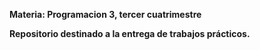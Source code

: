 **Materia: Programacion 3, tercer cuatrimestre**

**Repositorio destinado a la entrega de trabajos prácticos.**
